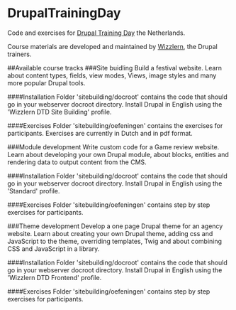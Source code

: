 # DrupalTrainingDay
Code and exercises for [Drupal Training Day](http://drupaltrainingday.nl) the Netherlands.

Course materials are developed and maintained by [Wizzlern](http://wizzlern.nl), the Drupal trainers.

##Available course tracks
###Site buidling
Build a festival website. Learn about content types, fields, view modes, Views, image styles and many
more popular Drupal tools.

####Installation
Folder 'sitebuilding/docroot' contains the code that should go in your webserver docroot directory.
Install Drupal in English using the 'Wizzlern DTD Site Building' profile.

####Exercises
Folder 'sitebuilding/oefeningen' contains the exercises for participants. Exercises are currently in 
Dutch and in pdf format.

###Module development
Write custom code for a Game review website. Learn about developing your own Drupal module, about 
blocks, entities and rendering data to output content from the CMS.

####Installation
Folder 'sitebuilding/docroot' contains the code that should go in your webserver docroot directory.
Install Drupal in English using the 'Standard' profile.

####Exercises
Folder 'sitebuilding/oefeningen' contains step by step exercises for participants.

###Theme development
Develop a one page Drupal theme for an agency website. Learn about creating your own Drupal theme,
adding css and JavaScript to the theme, overriding templates, Twig and about combining CSS and 
JavaScript in a library.

####Installation
Folder 'sitebuilding/docroot' contains the code that should go in your webserver docroot directory.
Install Drupal in English using the 'Wizzlern DTD Frontend' profile.

####Exercises
Folder 'sitebuilding/oefeningen' contains step by step exercises for participants.
